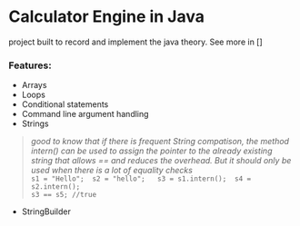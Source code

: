 # Calculator Engine in Java
project built to record and implement the java theory. See more in []

### Features: 
+ Arrays 
+ Loops 
+ Conditional statements
+ Command line argument handling
+ Strings 
> <em> good to know that if there is frequent String compatison, the method intern() can be used to assign the pointer to the already existing string that allows == and reduces the overhead. But it should only be used when there is a lot of equality checks </em><br>
```s1 = "Hello";  s2 = "hello";   s3 = s1.intern();  s4 = s2.intern();``` <br>  ```s3 == s5; //true```
+ StringBuilder

